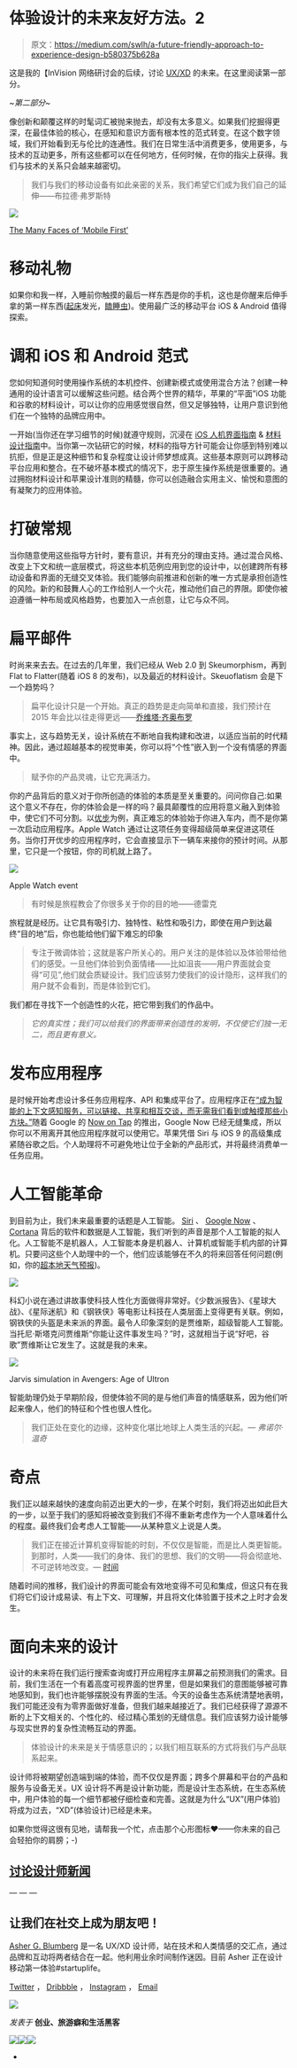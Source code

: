 # 体验设计的未来友好方法。2

> 原文：<https://medium.com/swlh/a-future-friendly-approach-to-experience-design-b580375b628a>

这是我的【InVision 网络研讨会的后续，讨论 [UX/XD](https://www.pinterest.com/ashergodfrey/design-ux/) 的未来。在这里阅读第一部分。

*~第二部分~*

像创新和颠覆这样的时髦词汇被抛来抛去，却没有太多意义。如果我们挖掘得更深，在最佳体验的核心，在感知和意识方面有根本性的范式转变。在这个数字领域，我们开始看到无与伦比的连通性。我们在日常生活中消费更多，使用更多，与技术的互动更多，所有这些都可以在任何地方，任何时候，在你的指尖上获得。我们与技术的关系只会越来越密切。

> 我们与我们的移动设备有如此亲密的关系，我们希望它们成为我们自己的延伸——布拉德·弗罗斯特

![](img/035ed9cae0ff50cce337ff119d05b45f.png)

[The Many Faces of ‘Mobile First’](http://bradfrost.com/blog/mobile/the-many-faces-of-mobile-first/)

# 移动礼物

如果你和我一样，入睡前你触摸的最后一样东西是你的手机，这也是你醒来后伸手拿的第一样东西([起床](http://rise.simplebots.co/)发光，[瞌睡虫](https://www.youtube.com/watch?v=ccwb2AQRhB0))。使用最广泛的移动平台 iOS & Android 值得探索。

# 调和 iOS 和 Android 范式

您如何知道何时使用操作系统的本机控件、创建新模式或使用混合方法？创建一种通用的设计语言可以缓解这些问题。结合两个世界的精华，苹果的“平面”iOS 功能和谷歌的材料设计，可以让你的应用感觉很自然，但又足够独特，让用户意识到他们在一个独特的品牌应用中。

一开始(当你还在学习细节的时候)就遵守规则，沉浸在 [iOS 人机界面指南](https://developer.apple.com/library/ios/documentation/UserExperience/Conceptual/MobileHIG/) & [材料设计指南](http://www.google.com/design/spec/material-design/introduction.html)中。当你第一次钻研它的时候，材料的指导方针可能会让你感到特别难以抗拒，但是正是这种细节和复杂程度让设计师梦想成真。这些基本原则可以跨移动平台应用和整合。在不破坏基本模式的情况下，忠于原生操作系统是很重要的。通过拥抱材料设计和苹果设计准则的精髓，你可以创造融合实用主义、愉悦和意图的有凝聚力的应用体验。

# 打破常规

当你随意使用这些指导方针时，要有意识，并有充分的理由支持。通过混合风格、改变上下文和统一底层模式，将这些本机范例应用到您的设计中，以创建跨所有移动设备和界面的无缝交叉体验。我们能够向前推进和创新的唯一方式是承担创造性的风险。新的和鼓舞人心的工作给别人一个火花，推动他们自己的界限。即使你被迫遵循一种布局或风格趋势，也要加入一点创意，让它与众不同。

# 扁平邮件

时尚来来去去。在过去的几年里，我们已经从 Web 2.0 到 Skeumorphism，再到 Flat to Flatter(随着 iOS 8 的发布)，以及最近的材料设计。Skeuoflatism 会是下一个趋势吗？

> 扁平化设计只是一个开始。真正的趋势是走向简单和直接，我们预计在 2015 年会比以往走得更远——[乔维塔·齐奥布罗](/@jowitaziobro/7-future-web-design-trends-fba93eba6355)

事实上，这与趋势无关，设计系统在不断地自我构建和改进，以适应当前的时代精神。因此，通过超越基本的视觉审美，你可以将“个性”嵌入到一个没有情感的界面中。

> 赋予你的产品灵魂，让它充满活力。

你的产品背后的意义对于你所创造的体验的本质是至关重要的。问问你自己:如果这个意义不存在，你的体验会是一样的吗？最具颠覆性的应用将意义融入到体验中，使它们不可分割。以[优步](/@ImJasonLi/around-the-world-with-uber-1246b0bb796d)为例，真正难忘的体验始于你进入车内，而不是你第一次启动应用程序。Apple Watch 通过让这项任务变得超级简单来促进这项任务。当你打开优步的应用程序时，它会直接显示下一辆车来接你的预计时间。从那里，它只是一个按钮，你的司机就上路了。

![](img/22e3799cd59567067b7ae4d06e875383.png)

Apple Watch event

> 有时候是旅程教会了你很多关于你的目的地——德雷克

旅程就是经历。让它具有吸引力、独特性、粘性和吸引力，即使在用户到达最终“目的地”后，你也能给他们留下难忘的印象

> 专注于微调体验；这就是客户所关心的。用户关注的是体验以及体验带给他们的感受。一旦他们体验到负面情绪——比如沮丧——用户界面就会变得“可见”,他们就会质疑设计。我们应该努力使我们的设计隐形，这样我们的用户就不会看到，而是体验到它们。

我们都在寻找下一个创造性的火花，把它带到我们的作品中。

> *它的真实性；我们可以给我们的界面带来创造性的发明，不仅使它们独一无二，而且更有意义。*

# 发布应用程序

是时候开始考虑设计多任务应用程序、API 和集成平台了。应用程序正在[“成为智能的上下文感知服务，可以链接、共享和相互交谈，而无需我们看到或触摸那些小方块。”](http://www.wired.com/2015/06/apple-google-ecosystem/)随着 Google 的 [Now on Tap](http://www.theverge.com/2015/5/28/8681875/now-on-tap-is-the-coolest-android-feature-google-io) 的推出，Google Now 已经无缝集成，所以你可以不用离开其他应用程序就可以使用它。苹果凭借 Siri 与 iOS 9 的高级集成紧随谷歌之后。个人助理将不可避免地让位于全新的产品形式，并将最终消费单一任务应用。

# 人工智能革命

到目前为止，我们未来最重要的话题是人工智能。 [Siri](http://www.apple.com/ios/siri/) 、 [Google Now](https://www.google.com/landing/now/) 、 [Cortana](http://www.windowscentral.com/cortana) 背后的软件和数据是人工智能，我们听到的声音是那个人工智能的拟人化。人工智能不是机器人，人工智能本身是机器人、计算机或智能手机内部的计算机。只要问这些个人助理中的一个，他们应该能够在不久的将来回答任何问题(例如，你的[超本地天气预报](http://darkskyapp.com/))。

![](img/bc5d113fde2ab8210fe2f2509d4dad0c.png)

科幻小说在通过讲故事使科技人性化方面做得非常好。《少数派报告》、《星球大战》、《星际迷航》和《钢铁侠》等电影让科技在人类层面上变得更有关联。例如，钢铁侠的头盔是未来派的界面。最令人印象深刻的是贾维斯，超级智能人工智能。当托尼·斯塔克问贾维斯“你能让这件事发生吗？”时，这就相当于说“好吧，谷歌”贾维斯让它发生了。这就是我的未来。

![](img/7014f8c71b93158df2373298fd15eda9.png)

Jarvis simulation in Avengers: Age of Ultron

智能助理仍处于早期阶段，但使体验不同的是与他们声音的情感联系，因为他们听起来像人，他们的特征和个性也很人性化。

> 我们正处在变化的边缘，这种变化堪比地球上人类生活的兴起。— *弗诺尔·温奇*

# 奇点

我们正以越来越快的速度向前迈出更大的一步，在某个时刻，我们将迈出如此巨大的一步，以至于我们的感知将被改变到我们不得不重新考虑作为一个人意味着什么的程度。最终我们会考虑人工智能——从某种意义上说是人类。

> 我们正在接近计算机变得智能的时刻，不仅仅是智能，而是比人类更智能。到那时，人类——我们的身体、我们的思想、我们的文明——将会彻底地、不可逆转地改变。— [时间](http://content.time.com/time/magazine/article/0,9171,2048299-1,00.html)

随着时间的推移，我们设计的界面可能会有效地变得不可见和集成，但这只有在我们将它们设计成易读、有上下文、可理解，并且将文化体验置于技术之上时才会发生。

# 面向未来的设计

设计的未来将在我们运行搜索查询或打开应用程序主屏幕之前预测我们的需求。目前，我们生活在一个有着高度可视界面的世界里，但是如果我们的意图能够被可靠地感知到，我们也许能够摆脱没有界面的生活。今天的设备生态系统清楚地表明，我们可能还没有为零界面做好准备，但我们越来越接近了。我们已经获得了源源不断的上下文相关的、个性化的、经过精心策划的无缝信息。我们应该努力设计能够与现实世界的复杂性流畅互动的界面。

> 体验设计的未来是关于情感意识的；以我们相互联系的方式将我们与产品联系起来。

设计师将被期望创造端到端的体验，而不仅仅是界面；跨多个屏幕和平台的产品和服务与设备无关。UX 设计将不再是设计新功能，而是设计生态系统，在生态系统中，用户体验的每一个细节都被仔细检查和完善。这就是为什么“UX”(用户体验)将成为过去，“XD”(体验设计)已经是未来。

如果你觉得这很有见地，请帮我一个忙，点击那个心形图标❤——你未来的自己会轻拍你的肩膀；-)

## [讨论设计师新闻](https://www.designernews.co/stories/54543)

— — —

## 让我们在社交上成为朋友吧！

[Asher G. Blumberg](https://twitter.com/ashergodfrey) 是一名 UX/XD 设计师，站在技术和人类情感的交汇点，通过品牌和互动将两者结合在一起。他利用业余时间制作迷因。目前 Asher 正在设计移动第一体验#startuplife。

[Twitter](https://twitter.com/ashergodfrey) ， [Dribbble](https://dribbble.com/ashergblumberg) ， [Instagram](https://instagram.com/ashergodfrey) ， [Email](mailto:ashergblumberg@gmail.com)

![](img/415e6d7eda9213b47f8bea4cc6a2219a.png)

*发表于* **创业、旅游癖和生活黑客**

[![](img/f20f8a326d92cd024c2946c0427a85fd.png)](http://supply.us9.list-manage.com/subscribe?u=310af6eb2240d299c7032ef6c&id=d28d8861ad)[![](img/1b4fd39dd738a88ac13336ad93f1049c.png)](https://blog.growth.supply/)[![](img/93f21657a8ed7c0f741216a91b53c713.png)](https://twitter.com/swlh_)

-